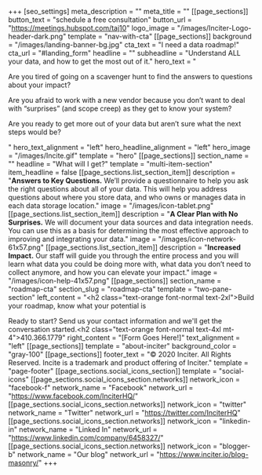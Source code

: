 +++
[seo_settings]
meta_description = ""
meta_title = ""
[[page_sections]]
button_text = "schedule a free consultation"
button_url = "https://meetings.hubspot.com/taj10"
logo_image = "/images/Inciter-Logo-header-dark.png"
template = "nav-with-cta"
[[page_sections]]
background = "/images/landing-banner-bg.jpg"
cta_text = "I need a data roadmap!"
cta_url = "#landing_form"
headline = ""
subheadline = "Understand ALL your data, and how to get the most out of it."
hero_text = "<p>Are you tired of going on a scavenger hunt to find the answers to questions about your impact?</p><p>Are you afraid to work with a new vendor because you don’t want to deal with “surprises” (and scope creep) as they get to know your system?</p><p>Are you ready to get more out of your data but aren’t sure what the next steps would be?</p>"
hero_text_alignment = "left"
hero_headline_alignment = "left"
hero_image = "/images/Incite.gif"
template = "hero"
[[page_sections]]
section_name = ""
headline = "What will I get?"
template = "multi-item-section"
item_headline = false
[[page_sections.list_section_item]]
description = "<strong>Answers to Key Questions.</strong> We’ll provide a questionnaire to help you ask the right questions about all of your data. This will help you address questions about where you store data, and who owns or manages data in each  data storage location."
image = "/images/icon-tablet.png"
[[page_sections.list_section_item]]
description = "<strong>A Clear Plan with No Surprises.</strong> We will document your data sources and data integration needs. You can use this as a basis for determining the most effective approach to improving and integrating your data."
image = "/images/icon-network-61x57.png"
[[page_sections.list_section_item]]
description = "<strong>Increased Impact.</strong> Our staff will guide you through the entire process and you will learn what data you could be doing more with, what data you don’t need to collect anymore, and how you can elevate your impact."
image = "/images/icon-help-41x57.png"
[[page_sections]]
section_name = "roadmap-cta"
section_slug = "roadmap-cta"
template = "two-pane-section"
left_content = "<h2 class=\"text-orange font-normal text-2xl\">Build your roadmap, know what your potential is</h2><p>Ready to start? Send us your contact information and we'll get the conversation started.<h2 class=\"text-orange font-normal text-4xl mt-4\">410.366.1779</h2>"
right_content = "[Form Goes Here!]"
text_alignment = "left"
[[page_sections]]
template = "about-inciter"
background_color = "gray-100"
[[page_sections]]
footer_text = "&copy; 2020 Inciter. All Rights Reserved. Incite is a trademark and product offering of Inciter."
template = "page-footer"
[[page_sections.social_icons_section]]
template = "social-icons"
[[page_sections.social_icons_section.networks]]
network_icon = "facebook-f"
network_name = "Facebook"
network_url = "https://www.facebook.com/InciterHQ/"
[[page_sections.social_icons_section.networks]]
network_icon = "twitter"
network_name = "Twitter"
network_url = "https://twitter.com/InciterHQ"
[[page_sections.social_icons_section.networks]]
network_icon = "linkedin-in"
network_name = "Linked In"
network_url = "https://www.linkedin.com/company/6458327/"
[[page_sections.social_icons_section.networks]]
network_icon = "blogger-b"
network_name = "Our blog"
network_url = "https://www.inciter.io/blog-masonry/"
+++
